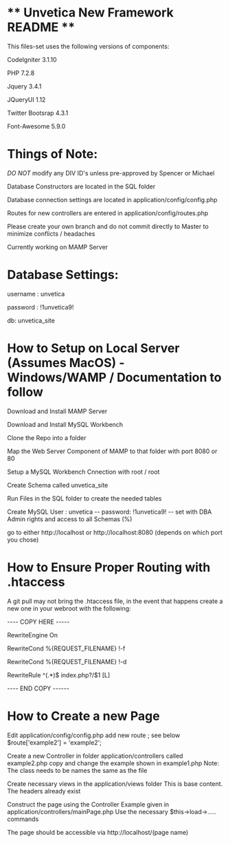 ** Unvetica New Framework README **
===================================

This files-set uses the following versions of components:

CodeIgniter 3.1.10

PHP 7.2.8

Jquery 3.4.1

JQueryUI 1.12

Twitter Bootsrap 4.3.1

Font-Awesome 5.9.0


Things of Note:
===============

*DO NOT* modify any DIV ID's unless pre-approved by Spencer or Michael

Database Constructors are located in the SQL folder

Database connection settings are located in application/config/config.php

Routes for new controllers are entered in application/config/routes.php

Please create your own branch and do not commit directly to Master to minimize conflicts / headaches

Currently working on MAMP Server



Database Settings:
==================

username : unvetica

password : !1unvetica9!

db: unvetica_site


How to Setup on Local Server (Assumes MacOS) - Windows/WAMP / Documentation to follow
=====================================================================================

Download and Install MAMP Server

Download and Install MySQL Workbench

Clone the Repo into a folder

Map the Web Server Component of MAMP to that folder with port 8080 or 80

Setup a MySQL Workbench Cnnection with root / root 

Create Schema called unvetica_site

Run Files in the SQL folder to create the needed tables

Create MySQL User : unvetica -- password: !1unvetica9! -- set with DBA Admin rights and access to all Schemas (%)

go to either http://localhost or http://localhost:8080 (depends on which port you chose)



How to Ensure Proper Routing with .htaccess
=========

A git pull may not bring the .htaccess file, in the event that happens create a new one in your webroot with the following:

---- COPY HERE -----

RewriteEngine On

RewriteCond %{REQUEST_FILENAME} !-f

RewriteCond %{REQUEST_FILENAME} !-d

RewriteRule ^(.*)$ index.php?/$1 [L]


---- END COPY ------


How to Create a new Page
========================

Edit application/config/config.php
 add new route ; see below
   $route['example2'] = 'example2';

Create a new Controller in folder application/controllers called example2.php
   copy and change the example shown in example1.php
   Note: The class needs to be names the same as the file

Create necessary views in the application/views folder 
   This is base content. The headers already exist

Construct the page using the Controller 
   Example given in application/controllers/mainPage.php 
   Use the necessary $this->load->..... commands

The page should be accessible via http://localhost/(page name)







